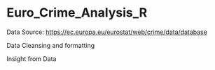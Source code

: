 # Euro_Crime_Analysis_R

Data Source:
https://ec.europa.eu/eurostat/web/crime/data/database

Data Cleansing and formatting

Insight from Data



